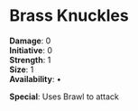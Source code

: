# Brass Knuckles

**Damage**: 0\
**Initiative**: 0\
**Strength**: 1\
**Size**: 1\
**Availability**: •

**Special**: Uses Brawl to attack